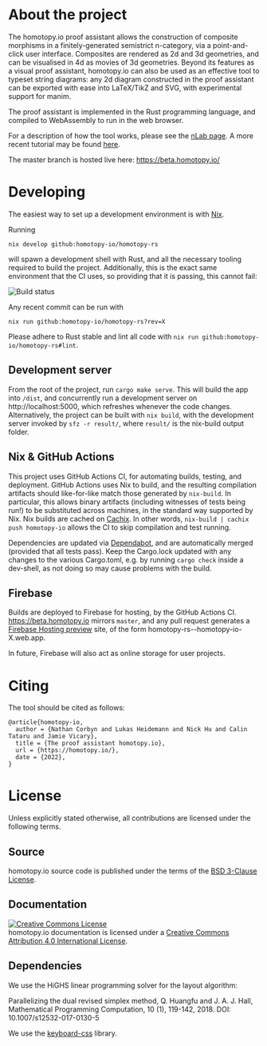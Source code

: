 # About the project

The homotopy.io proof assistant allows the construction of composite morphisms in a finitely-generated semistrict n-category, via a point-and-click user interface. Composites are rendered as 2d and 3d geometries, and can be visualised in 4d as movies of 3d geometries. Beyond its features as a visual proof assistant, homotopy.io can also be used as an effective tool to typeset string diagrams: any 2d diagram constructed in the proof assistant can be exported with ease into LaTeX/TikZ and SVG, with experimental support for manim.

The proof assistant is implemented in the Rust programming language, and compiled to WebAssembly to run in the web browser.

For a description of how the tool works, please see the [nLab page](https://ncatlab.org/nlab/show/homotopy.io). A more recent tutorial may be found [here](./TUTORIAL.md).

The master branch is hosted live here: https://beta.homotopy.io/

# Developing

The easiest way to set up a development environment is with [Nix](https://nixos.org/).

Running

```
nix develop github:homotopy-io/homotopy-rs
```

will spawn a development shell with Rust, and all the necessary tooling required to build the project. Additionally, this is the exact same environment that the CI uses, so providing that it is passing, this cannot fail:

![Build status](https://github.com/homotopy-io/homotopy-rs/actions/workflows/ci.yml/badge.svg)

Any recent commit can be run with

```
nix run github:homotopy-io/homotopy-rs?rev=X
```

Please adhere to Rust stable and lint all code with `nix run github:homotopy-io/homotopy-rs#lint`.

## Development server

From the root of the project, run `cargo make serve`. This will build the app into `/dist`, and concurrently run a development server on http://localhost:5000, which refreshes whenever the code changes.
Alternatively, the project can be built with `nix build`, with the development server invoked by `sfz -r result/`, where `result/` is the nix-build output folder.

## Nix & GitHub Actions

This project uses GitHub Actions CI, for automating builds, testing, and deployment. GitHub Actions uses Nix to build, and the resulting compilation artifacts should like-for-like match those generated by `nix-build`. In particular, this allows binary artifacts (including witnesses of tests being run!) to be substituted across machines, in the standard way supported by Nix. Nix builds are cached on [Cachix](https://app.cachix.org/cache/homotopy-io). In other words, `nix-build | cachix push homotopy-io` allows the CI to skip compilation and test running.

Dependencies are updated via [Dependabot](https://github.com/dependabot), and are automatically merged (provided that all tests pass).
Keep the Cargo.lock updated with any changes to the various Cargo.toml, e.g. by running `cargo check` inside a dev-shell, as not doing so may cause problems with the build.

## Firebase

Builds are deployed to Firebase for hosting, by the GitHub Actions CI. https://beta.homotopy.io mirrors `master`, and any pull request generates a [Firebase Hosting preview](https://firebase.google.com/docs/hosting/test-preview-deploy#preview-channels) site, of the form homotopy-rs--homotopy-io-X.web.app.

In future, Firebase will also act as online storage for user projects.

# Citing

The tool should be cited as follows:

```
@article{homotopy-io,
  author = {Nathan Corbyn and Lukas Heidemann and Nick Hu and Calin Tataru and Jamie Vicary},
  title = {The proof assistant homotopy.io},
  url = {https://homotopy.io/},
  date = {2022},
}
```

# License

Unless explicitly stated otherwise, all contributions are licensed under the following terms.

## Source

homotopy.io source code is published under the terms of the [BSD 3-Clause License](LICENSE).

## Documentation

<a rel="license" href="http://creativecommons.org/licenses/by/4.0/"><img alt="Creative Commons License" style="border-width:0" src="https://i.creativecommons.org/l/by/4.0/88x31.png" /></a><br />homotopy.io documentation is licensed under a <a rel="license" href="http://creativecommons.org/licenses/by/4.0/">Creative Commons Attribution 4.0 International License</a>.

## Dependencies

We use the HiGHS linear programming solver for the layout algorithm:

Parallelizing the dual revised simplex method, Q. Huangfu and J. A. J. Hall, Mathematical Programming Computation, 10 (1), 119-142, 2018. DOI: 10.1007/s12532-017-0130-5

We use the [keyboard-css](https://github.com/shhdharmen/keyboard-css) library.

